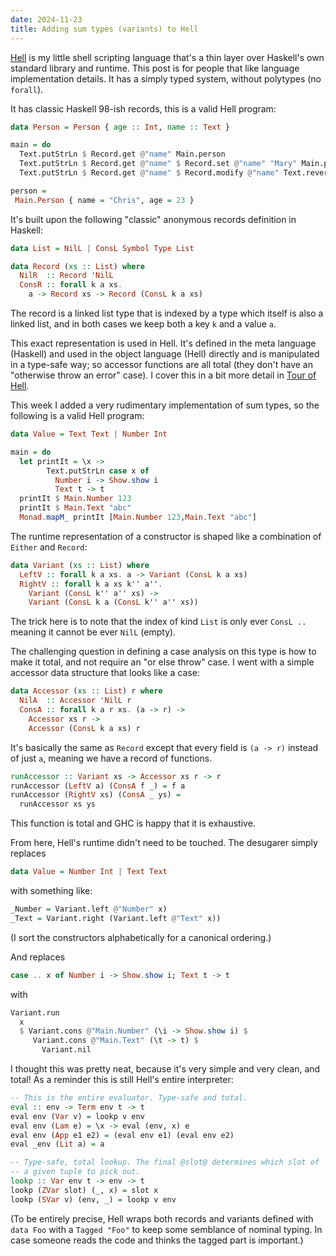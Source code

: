 ```yaml
---
date: 2024-11-23
title: Adding sum types (variants) to Hell
---
```


[Hell](https://chrisdone.github.io/hell/) is my little shell scripting
language that's a thin layer over Haskell's own standard library and
runtime. This post is for people that like language implementation
details. It has a simply typed system, without polytypes (no
`forall`).

It has classic Haskell 98-ish records, this is a valid Hell program:

```haskell
data Person = Person { age :: Int, name :: Text }

main = do
  Text.putStrLn $ Record.get @"name" Main.person
  Text.putStrLn $ Record.get @"name" $ Record.set @"name" "Mary" Main.person
  Text.putStrLn $ Record.get @"name" $ Record.modify @"name" Text.reverse Main.person

person =
 Main.Person { name = "Chris", age = 23 }
```

It's built upon the following "classic" anonymous records definition
in Haskell:

```haskell
data List = NilL | ConsL Symbol Type List

data Record (xs :: List) where
  NilR  :: Record 'NilL
  ConsR :: forall k a xs.
    a -> Record xs -> Record (ConsL k a xs)
```

The record is a linked list type that is indexed by a type which
itself is also a linked list, and in both cases we keep both a key `k`
and a value `a`.

This exact representation is used in Hell. It's defined in the meta
language (Haskell) and used in the object language (Hell) directly and
is manipulated in a type-safe way; so accessor functions are all total
(they don't have an "otherwise throw an error" case). I cover this in
a bit more detail in [Tour of
Hell](https://chrisdone.com/posts/tour-of-hell/).

This week I added a very rudimentary implementation of sum types, so
the following is a valid Hell program:

```haskell
data Value = Text Text | Number Int

main = do
  let printIt = \x ->
        Text.putStrLn case x of
          Number i -> Show.show i
          Text t -> t
  printIt $ Main.Number 123
  printIt $ Main.Text "abc"
  Monad.mapM_ printIt [Main.Number 123,Main.Text "abc"]
```

The runtime representation of a constructor is shaped like a
combination of `Either` and `Record`:

```haskell
data Variant (xs :: List) where
  LeftV :: forall k a xs. a -> Variant (ConsL k a xs)
  RightV :: forall k a xs k'' a''.
    Variant (ConsL k'' a'' xs) ->
    Variant (ConsL k a (ConsL k'' a'' xs))
```

The trick here is to note that the index of kind `List` is only ever
`ConsL ..` meaning it cannot be ever `NilL` (empty).

The challenging question in defining a case analysis on this type is
how to make it total, and not require an "or else throw" case. I went
with a simple accessor data structure that looks like a case:

```haskell
data Accessor (xs :: List) r where
  NilA  :: Accessor 'NilL r
  ConsA :: forall k a r xs. (a -> r) ->
    Accessor xs r ->
    Accessor (ConsL k a xs) r
```

It's basically the same as `Record` except that every field is `(a ->
r)` instead of just `a`, meaning we have a record of functions.

```haskell
runAccessor :: Variant xs -> Accessor xs r -> r
runAccessor (LeftV a) (ConsA f _) = f a
runAccessor (RightV xs) (ConsA _ ys) =
  runAccessor xs ys
```

This function is total and GHC is happy that it is exhaustive.

From here, Hell's runtime didn't need to be touched. The desugarer
simply replaces

```haskell
data Value = Number Int | Text Text
```
with something like:

```haskell
_Number = Variant.left @"Number" x)
_Text = Variant.right (Variant.left @"Text" x))
```

(I sort the constructors alphabetically for a canonical ordering.)

And replaces

```haskell
case .. x of Number i -> Show.show i; Text t -> t
```

with

```haskell
Variant.run
  x
  $ Variant.cons @"Main.Number" (\i -> Show.show i) $
     Variant.cons @"Main.Text" (\t -> t) $
       Variant.nil
```

I thought this was pretty neat, because it's very simple and very
clean, and total! As a reminder this is still Hell's entire
interpreter:

```haskell
-- This is the entire evaluator. Type-safe and total.
eval :: env -> Term env t -> t
eval env (Var v) = lookp v env
eval env (Lam e) = \x -> eval (env, x) e
eval env (App e1 e2) = (eval env e1) (eval env e2)
eval _env (Lit a) = a

-- Type-safe, total lookup. The final @slot@ determines which slot of
-- a given tuple to pick out.
lookp :: Var env t -> env -> t
lookp (ZVar slot) (_, x) = slot x
lookp (SVar v) (env, _) = lookp v env
```

(To be entirely precise, Hell wraps both records and variants defined
with `data Foo` with a `Tagged "Foo"` to keep some semblance of
nominal typing. In case someone reads the code and thinks the tagged
part is important.)
